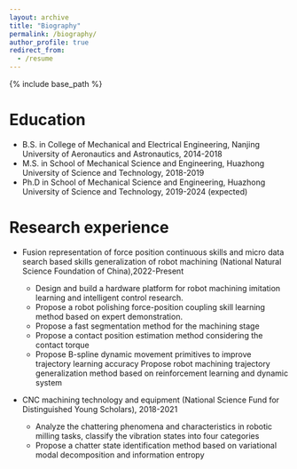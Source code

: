 ```yaml
---
layout: archive
title: "Biography"
permalink: /biography/
author_profile: true
redirect_from:
  - /resume
---
```


{% include base_path %}

Education
======
* B.S. in College of Mechanical and Electrical Engineering, Nanjing University of Aeronautics and Astronautics, 2014-2018
* M.S. in School of Mechanical Science and Engineering, Huazhong University of Science and Technology, 2018-2019
* Ph.D in School of Mechanical Science and Engineering, Huazhong University of Science and Technology, 2019-2024 (expected)

Research experience
======
* Fusion representation of force position continuous skills and micro data search based skills
generalization of robot machining (National Natural Science Foundation of China),2022-Present
  * Design and build a hardware platform for robot machining imitation learning and intelligent control research.
  * Propose a robot polishing force-position coupling skill learning method based on expert demonstration.
  * Propose a fast segmentation method for the machining stage
  * Propose a contact position estimation method considering the contact torque
  * Propose B-spline dynamic movement primitives to improve trajectory learning accuracy
Propose robot machining trajectory generalization method based on reinforcement learning and dynamic system

* CNC machining technology and equipment (National Science Fund for Distinguished Young
Scholars), 2018-2021
  * Analyze the chattering phenomena and characteristics in robotic milling tasks, classify the vibration states into four categories
  * Propose a chatter state identification method based on variational modal decomposition and information entropy
  
  


